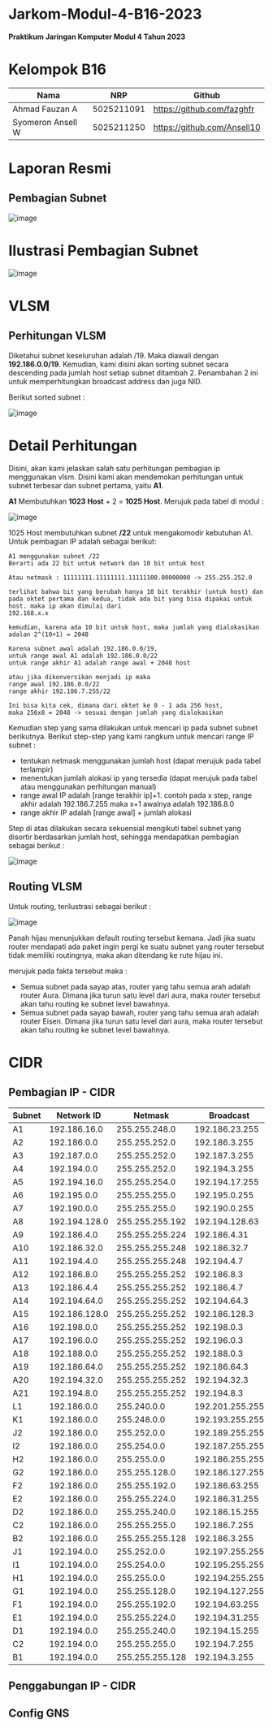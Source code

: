 # Jarkom-Modul-4-B16-2023
**Praktikum Jaringan Komputer Modul 4 Tahun 2023**

# Kelompok B16
| Nama | NRP |Github |
|---------------------------|------------|--------|
|Ahmad Fauzan A | 5025211091 | https://github.com/fazghfr |
|Syomeron Ansell W | 5025211250 | https://github.com/Ansell10 |

# Laporan Resmi

## Pembagian Subnet
![image](https://github.com/fazghfr/Jarkom-Modul-4-B16-2023/assets/96367502/540db2c8-d7f0-4dc9-a0c5-bbd3ed1238ab)

# Ilustrasi Pembagian Subnet
![image](https://github.com/fazghfr/Jarkom-Modul-4-B16-2023/assets/96367502/bbb502c8-7fe9-47a3-8b4c-79fa33613944)

# VLSM 
## Perhitungan VLSM

Diketahui subnet keseluruhan adalah /19. Maka diawali dengan **192.186.0.0/19**. Kemudian, kami disini akan sorting subnet secara descending pada
jumlah host setiap subnet ditambah 2. Penambahan 2 ini untuk memperhitungkan broadcast address dan juga NID.

Berikut sorted subnet : 

![image](https://github.com/fazghfr/Jarkom-Modul-4-B16-2023/assets/96367502/540db2c8-d7f0-4dc9-a0c5-bbd3ed1238ab)

# Detail Perhitungan
Disini, akan kami jelaskan salah satu perhitungan pembagian ip menggunakan vlsm. Disini kami akan mendemokan perhitungan untuk subnet terbesar dan subnet pertama, yaitu **A1**.

**A1** Membutuhkan **1023 Host** + 2 = **1025 Host**. Merujuk pada tabel di modul : 

![image](https://github.com/fazghfr/Jarkom-Modul-4-B16-2023/assets/96367502/aff1a5c7-9939-4a27-af3c-b821d5c413a2)

1025 Host membutuhkan subnet **/22** untuk mengakomodir kebutuhan A1. Untuk pembagian IP adalah sebagai berikut:

```
A1 menggunakan subnet /22
Berarti ada 22 bit untuk network dan 10 bit untuk host

Atau netmask : 11111111.11111111.11111100.00000000 -> 255.255.252.0

terlihat bahwa bit yang berubah hanya 10 bit terakhir (untuk host) dan pada oktet pertama dan kedua, tidak ada bit yang bisa dipakai untuk host. maka ip akan dimulai dari
192.168.x.x

kemudian, karena ada 10 bit untuk host, maka jumlah yang dialokasikan adalan 2^(10+1) = 2048

Karena subnet awal adalah 192.186.0.0/19,
untuk range awal A1 adalah 192.186.0.0/22
untuk range akhir A1 adalah range awal + 2048 host

atau jika dikonversikan menjadi ip maka
range awal 192.186.0.0/22
range akhir 192.186.7.255/22

Ini bisa kita cek, dimana dari oktet ke 0 - 1 ada 256 host,
maka 256x8 = 2048 -> sesuai dengan jumlah yang dialokasikan
```

Kemudian step yang sama dilakukan untuk mencari ip pada subnet subnet berikutnya. Berikut step-step yang kami rangkum untuk mencari range IP subnet :
- tentukan netmask menggunakan jumlah host (dapat merujuk pada tabel terlampir)
- menentukan jumlah alokasi ip yang tersedia (dapat merujuk pada tabel atau menggunakan perhitungan manual)
- range awal IP adalah [range terakhir ip]+1. contoh pada x step, range akhir adalah 192.186.7.255 maka x+1 awalnya adalah 192.186.8.0
- range akhir IP adalah [range awal] + jumlah alokasi

Step di atas dilakukan secara sekuensial mengikuti tabel subnet yang disortir berdasarkan jumlah host, sehingga mendapatkan pembagian sebagai berikut : 

![image](https://github.com/fazghfr/Jarkom-Modul-4-B16-2023/assets/96367502/e32fc8c2-253f-42b0-b750-1a29bdf5811a)

## Routing VLSM

Untuk routing, terilustrasi sebagai berikut : 

![image](https://github.com/fazghfr/Jarkom-Modul-4-B16-2023/assets/96367502/00440b33-38d8-488e-a69c-262256445a6a)

Panah hijau menunjukkan default routing tersebut kemana. Jadi jika suatu router mendapati ada paket ingin pergi ke suatu subnet 
yang router tersebut tidak memiliki routingnya, maka akan ditendang ke rute hijau ini.

merujuk pada fakta tersebut maka :
- Semua subnet pada sayap atas, router yang tahu semua arah adalah router Aura. Dimana jika turun satu level dari aura, maka router tersebut akan tahu routing ke subnet level bawahnya.
- Semua subnet pada sayap bawah, router yang tahu semua arah adalah router Eisen. Dimana jika turun satu level dari aura, maka router tersebut akan tahu routing ke subnet level bawahnya.

# CIDR

## Pembagian IP - CIDR
| Subnet | Network ID   | Netmask           | Broadcast        |
|--------|--------------|-------------------|------------------|
| A1     | 192.186.16.0 | 255.255.248.0     | 192.186.23.255   |
| A2     | 192.186.0.0  | 255.255.252.0     | 192.186.3.255    |
| A3     | 192.187.0.0  | 255.255.252.0     | 192.187.3.255    |
| A4     | 192.194.0.0  | 255.255.252.0     | 192.194.3.255    |
| A5     | 192.194.16.0 | 255.255.254.0     | 192.194.17.255   |
| A6     | 192.195.0.0  | 255.255.255.0     | 192.195.0.255    |
| A7     | 192.190.0.0  | 255.255.255.0     | 192.190.0.255    |
| A8     | 192.194.128.0| 255.255.255.192   | 192.194.128.63   |
| A9     | 192.186.4.0  | 255.255.255.224   | 192.186.4.31     |
| A10    | 192.186.32.0 | 255.255.255.248   | 192.186.32.7     |
| A11    | 192.194.4.0  | 255.255.255.248   | 192.194.4.7      |
| A12    | 192.186.8.0  | 255.255.255.252   | 192.186.8.3      |
| A13    | 192.186.4.4  | 255.255.255.252   | 192.186.4.7      |
| A14    | 192.194.64.0 | 255.255.255.252   | 192.194.64.3     |
| A15    | 192.186.128.0| 255.255.255.252   | 192.186.128.3    |
| A16    | 192.198.0.0  | 255.255.255.252   | 192.198.0.3      |
| A17    | 192.196.0.0  | 255.255.255.252   | 192.196.0.3      |
| A18    | 192.188.0.0  | 255.255.255.252   | 192.188.0.3      |
| A19    | 192.186.64.0 | 255.255.255.252   | 192.186.64.3     |
| A20    | 192.194.32.0 | 255.255.255.252   | 192.194.32.3     |
| A21    | 192.194.8.0  | 255.255.255.252   | 192.194.8.3      |
| L1     | 192.186.0.0  | 255.240.0.0       | 192.201.255.255  |
| K1     | 192.186.0.0  | 255.248.0.0       | 192.193.255.255  |
| J2     | 192.186.0.0  | 255.252.0.0       | 192.189.255.255  |
| I2     | 192.186.0.0  | 255.254.0.0       | 192.187.255.255  |
| H2     | 192.186.0.0  | 255.255.0.0       | 192.186.255.255  |
| G2     | 192.186.0.0  | 255.255.128.0     | 192.186.127.255  |
| F2     | 192.186.0.0  | 255.255.192.0     | 192.186.63.255   |
| E2     | 192.186.0.0  | 255.255.224.0     | 192.186.31.255   |
| D2     | 192.186.0.0  | 255.255.240.0     | 192.186.15.255   |
| C2     | 192.186.0.0  | 255.255.255.0     | 192.186.7.255    |
| B2     | 192.186.0.0  | 255.255.255.128   | 192.186.3.255    |
| J1     | 192.194.0.0  | 255.252.0.0       | 192.197.255.255  |
| I1     | 192.194.0.0  | 255.254.0.0       | 192.195.255.255  |
| H1     | 192.194.0.0  | 255.255.0.0       | 192.194.255.255  |
| G1     | 192.194.0.0  | 255.255.128.0     | 192.194.127.255  |
| F1     | 192.194.0.0  | 255.255.192.0     | 192.194.63.255   |
| E1     | 192.194.0.0  | 255.255.224.0     | 192.194.31.255   |
| D1     | 192.194.0.0  | 255.255.240.0     | 192.194.15.255   |
| C2     | 192.194.0.0  | 255.255.255.0     | 192.194.7.255    |
| B1     | 192.194.0.0  | 255.255.255.128   | 192.194.3.255    |


## Penggabungan IP - CIDR


## Config GNS
